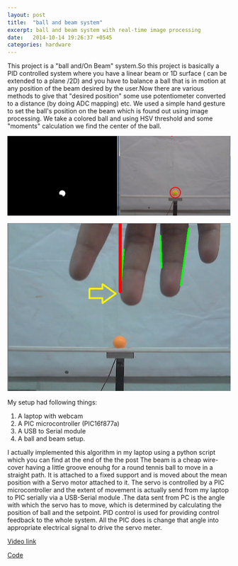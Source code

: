 ```yaml
---
layout: post
title:  "ball and beam system"
excerpt: ball and beam system with real-time image processing
date:   2014-10-14 19:26:37 +0545
categories: hardware 
---
```


This project is a "ball and/On Beam" system.So this project is basically a PID controlled system where you
have a linear beam or 1D surface ( can be extended to a plane /2D) and you have to balance a ball that is
in motion at any position of the beam desired by the user.Now there are various methods to give that "desired position"
some use potentiometer converted to a distance (by doing ADC mapping) etc. We used a simple hand gesture to set the ball's
position on the beam which is found out using image processing. We take a colored ball and using HSV threshold and 
some "moments" calculation we find the center of the ball.



![png](/assets/ballbeam/thr.png)

![png](/assets/ballbeam/2.png)


My setup had following things:

  1. A laptop with webcam
  2. A PIC microcontroller (PIC16f877a)
  3. A USB to Serial module
  4. A ball and beam setup.
  
I actually implemented this algorithm in my laptop using a python script which you can find at the end of the the post
The beam is a cheap wire-cover having a little groove enouhg for a round tennis ball to move in a straight path. 
It is attached to a fixed support and is moved about the mean position with a Servo motor attached to it.
The servo is controlled by a PIC microcontroller and the extent of movement is actually send from my
laptop to PIC serially via a USB-Serial module .The data sent from PC is the angle with which the servo has 
to move, which is determined by calculating the position of ball and  the setpoint. PID control is used for providing
control feedback to the whole system. All the PIC does is change that angle into appropriate electrical signal to drive
the servo meter.

[Video link](https://www.youtube.com/watch?v=cayVlMbv05g&feature=youtu.be%20)

[Code](https://drive.google.com/file/d/0B3wAJh9-HvDcM1NaRmt2VVlOZlU/view?usp=sharing)

